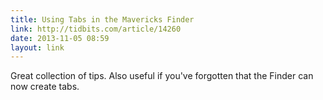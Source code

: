 ```yaml
---
title: Using Tabs in the Mavericks Finder
link: http://tidbits.com/article/14260
date: 2013-11-05 08:59
layout: link
---
```

Great collection of tips. Also useful if you've forgotten that the Finder can now create tabs.